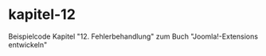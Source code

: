 kapitel-12
==========

Beispielcode Kapitel "12. Fehlerbehandlung" zum Buch "Joomla!-Extensions entwickeln"